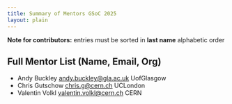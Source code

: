 ```yaml
---
title: Summary of Mentors GSoC 2025
layout: plain
---
```


**Note for contributors:** entries must be sorted in **last name** alphabetic order

## Full Mentor List (Name, Email, Org)
* Andy Buckley [andy.buckley@gla.ac.uk](mailto:andy.buckley@gla.ac.uk) UofGlasgow
* Chris Gutschow [chris.g@cern.ch](mailto:chris.g@cern.ch) UCLondon
* Valentin Volkl [valentin.volkl@cern.ch](mailto:valentin.volkl@cern.ch) CERN
